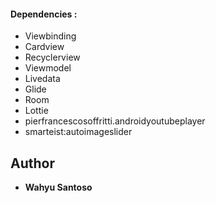 #### Dependencies :

- Viewbinding
- Cardview
- Recyclerview
- Viewmodel
- Livedata
- Glide
- Room
- Lottie
- pierfrancescosoffritti.androidyoutubeplayer
- smarteist:autoimageslider

 ## Author

* **Wahyu Santoso**
